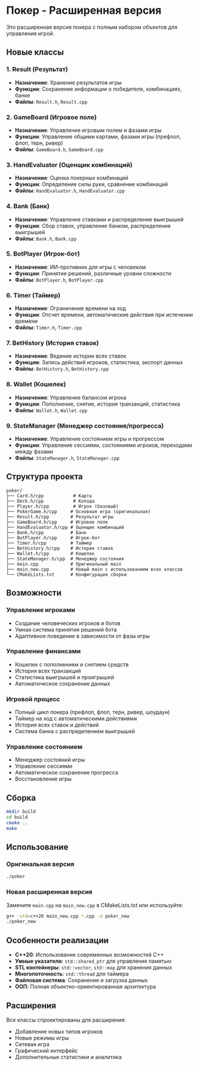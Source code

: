 # Покер - Расширенная версия

Это расширенная версия покера с полным набором объектов для управления игрой.

## Новые классы

### 1. Result (Результат)
- **Назначение**: Хранение результатов игры
- **Функции**: Сохранение информации о победителе, комбинациях, банке
- **Файлы**: `Result.h`, `Result.cpp`

### 2. GameBoard (Игровое поле)
- **Назначение**: Управление игровым полем и фазами игры
- **Функции**: Управление общими картами, фазами игры (префлоп, флоп, терн, ривер)
- **Файлы**: `GameBoard.h`, `GameBoard.cpp`

### 3. HandEvaluator (Оценщик комбинаций)
- **Назначение**: Оценка покерных комбинаций
- **Функции**: Определение силы руки, сравнение комбинаций
- **Файлы**: `HandEvaluator.h`, `HandEvaluator.cpp`

### 4. Bank (Банк)
- **Назначение**: Управление ставками и распределение выигрышей
- **Функции**: Сбор ставок, управление банком, распределение выигрышей
- **Файлы**: `Bank.h`, `Bank.cpp`

### 5. BotPlayer (Игрок-бот)
- **Назначение**: ИИ-противник для игры с человеком
- **Функции**: Принятие решений, различные уровни сложности
- **Файлы**: `BotPlayer.h`, `BotPlayer.cpp`

### 6. Timer (Таймер)
- **Назначение**: Ограничение времени на ход
- **Функции**: Отсчет времени, автоматические действия при истечении времени
- **Файлы**: `Timer.h`, `Timer.cpp`

### 7. BetHistory (История ставок)
- **Назначение**: Ведение истории всех ставок
- **Функции**: Запись действий игроков, статистика, экспорт данных
- **Файлы**: `BetHistory.h`, `BetHistory.cpp`

### 8. Wallet (Кошелек)
- **Назначение**: Управление балансом игрока
- **Функции**: Пополнение, снятие, история транзакций, статистика
- **Файлы**: `Wallet.h`, `Wallet.cpp`

### 9. StateManager (Менеджер состояния/прогресса)
- **Назначение**: Управление состоянием игры и прогрессом
- **Функции**: Управление сессиями, состояниями игроков, переходами между фазами
- **Файлы**: `StateManager.h`, `StateManager.cpp`

## Структура проекта

```
poker/
├── Card.h/cpp           # Карта
├── Deck.h/cpp           # Колода
├── Player.h/cpp         # Игрок (базовый)
├── PokerGame.h/cpp     # Основная игра (оригинальная)
├── Result.h/cpp        # Результат игры
├── GameBoard.h/cpp     # Игровое поле
├── HandEvaluator.h/cpp # Оценщик комбинаций
├── Bank.h/cpp          # Банк
├── BotPlayer.h/cpp     # Игрок-бот
├── Timer.h/cpp         # Таймер
├── BetHistory.h/cpp    # История ставок
├── Wallet.h/cpp        # Кошелек
├── StateManager.h/cpp  # Менеджер состояния
├── main.cpp            # Оригинальный main
├── main_new.cpp        # Новый main с использованием всех классов
└── CMakeLists.txt      # Конфигурация сборки
```

## Возможности

### Управление игроками
- Создание человеческих игроков и ботов
- Умная система принятия решений бота
- Адаптивное поведение в зависимости от фазы игры

### Управление финансами
- Кошелек с пополнением и снятием средств
- История всех транзакций
- Статистика выигрышей и проигрышей
- Автоматическое сохранение данных

### Игровой процесс
- Полный цикл покера (префлоп, флоп, терн, ривер, шоудаун)
- Таймер на ход с автоматическими действиями
- История всех ставок и действий
- Система банка с распределением выигрышей

### Управление состоянием
- Менеджер состояний игры
- Управление сессиями
- Автоматическое сохранение прогресса
- Восстановление игры

## Сборка

```bash
mkdir build
cd build
cmake ..
make
```

## Использование

### Оригинальная версия
```bash
./poker
```

### Новая расширенная версия
Замените `main.cpp` на `main_new.cpp` в CMakeLists.txt или используйте:
```bash
g++ -std=c++20 main_new.cpp *.cpp -o poker_new
./poker_new
```

## Особенности реализации

- **C++20**: Использование современных возможностей C++
- **Умные указатели**: `std::shared_ptr` для управления памятью
- **STL контейнеры**: `std::vector`, `std::map` для хранения данных
- **Многопоточность**: `std::thread` для таймера
- **Файловая система**: Сохранение и загрузка данных
- **ООП**: Полная объектно-ориентированная архитектура

## Расширения

Все классы спроектированы для расширения:
- Добавление новых типов игроков
- Новые режимы игры
- Сетевая игра
- Графический интерфейс
- Дополнительные статистики и аналитика
